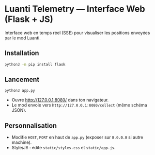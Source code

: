 # Luanti Telemetry — Interface Web (Flask + JS)

Interface web en temps réel (SSE) pour visualiser les positions envoyées par le mod Luanti.

## Installation
```bash
python3 -m pip install flask
```

## Lancement
```bash
python3 app.py
```
- Ouvre http://127.0.0.1:8080/ dans ton navigateur.
- Le mod envoie vers `http://127.0.0.1:8080/collect` (même schéma JSON).

## Personnalisation
- Modifie `HOST`, `PORT` en haut de `app.py` (exposer sur `0.0.0.0` si autre machine).
- Style/JS : édite `static/styles.css` et `static/app.js`.
